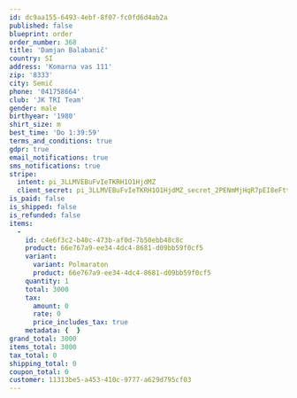 ```yaml
---
id: dc9aa155-6493-4ebf-8f07-fc0fd6d4ab2a
published: false
blueprint: order
order_number: 368
title: 'Damjan Balabanič'
country: SI
address: 'Komarna vas 111'
zip: '8333'
city: Semič
phone: '041758664'
club: 'JK TRI Team'
gender: male
birthyear: '1980'
shirt_size: m
best_time: 'Do 1:39:59'
terms_and_conditions: true
gdpr: true
email_notifications: true
sms_notifications: true
stripe:
  intent: pi_3LLMVEBuFvIeTKRH1O1HjdMZ
  client_secret: pi_3LLMVEBuFvIeTKRH1O1HjdMZ_secret_2PENmMjHqR7pEI8eFttyF1WW1
is_paid: false
is_shipped: false
is_refunded: false
items:
  -
    id: c4e6f3c2-b40c-473b-af0d-7b50ebb48c8c
    product: 66e767a9-ee34-4dc4-8681-d09bb59f0cf5
    variant:
      variant: Polmaraton
      product: 66e767a9-ee34-4dc4-8681-d09bb59f0cf5
    quantity: 1
    total: 3000
    tax:
      amount: 0
      rate: 0
      price_includes_tax: true
    metadata: {  }
grand_total: 3000
items_total: 3000
tax_total: 0
shipping_total: 0
coupon_total: 0
customer: 11313be5-a453-410c-9777-a629d795cf03
---
```

